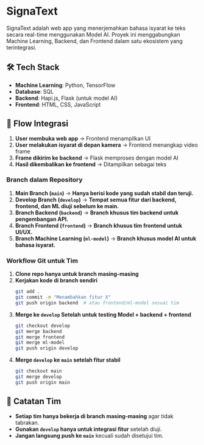 # SignaText

SignaText adalah web app yang menerjemahkan bahasa isyarat ke teks secara real-time menggunakan Model AI. Proyek ini menggabungkan Machine Learning, Backend, dan Frontend dalam satu ekosistem yang terintegrasi.

## 🛠 Tech Stack

- **Machine Learning**: Python, TensorFlow
- **Database**: SQL
- **Backend**: Hapi.js, Flask (untuk model AI)
- **Frontend**: HTML, CSS, JavaScript

## 🎯 Flow Integrasi

1. **User membuka web app** → Frontend menampilkan UI
2. **User melakukan isyarat di depan kamera** → Frontend menangkap video frame
3. **Frame dikirim ke backend** → Flask memproses dengan model AI
4. **Hasil dikembalikan ke frontend** → Ditampilkan sebagai teks

### **Branch dalam Repository**

1. **Main Branch (`main`)**
   → **Hanya berisi kode yang sudah stabil dan teruji.**
2. **Develop Branch (`develop`)**
   → **Tempat semua fitur dari backend, frontend, dan ML diuji sebelum ke main.**
3. **Branch Backend (`backend`)**
   → **Branch khusus tim backend untuk pengembangan API.**
4. **Branch Frontend (`frontend`)**
   → **Branch khusus tim frontend untuk UI/UX.**
5. **Branch Machine Learning (`ml-model`)**
   → **Branch khusus model AI untuk bahasa isyarat.**

### **Workflow Git untuk Tim**

1. **Clone repo hanya untuk branch masing-masing**
2. **Kerjakan kode di branch sendiri**
   ```bash
   git add .
   git commit -m "Menambahkan fitur X"
   git push origin backend  # atau frontend/ml-model sesuai tim
   ```
3. **Merge ke `develop` Setelah untuk testing Model + backend + frontend**
   ```bash
   git checkout develop
   git merge backend
   git merge frontend
   git merge ml-model
   git push origin develop
   ```
4. **Merge `develop` ke `main` setelah fitur stabil**
   ```bash
   git checkout main
   git merge develop
   git push origin main
   ```

## 📌 Catatan Tim

- **Setiap tim hanya bekerja di branch masing-masing** agar tidak tabrakan.
- **Gunakan `develop` hanya untuk integrasi fitur** setelah diuji.
- **Jangan langsung push ke `main`** kecuali sudah disetujui tim.
